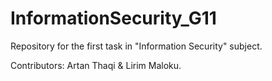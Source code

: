 # InformationSecurity_G11

Repository for the first task in "Information Security" subject.

Contributors: Artan Thaqi & Lirim Maloku.
